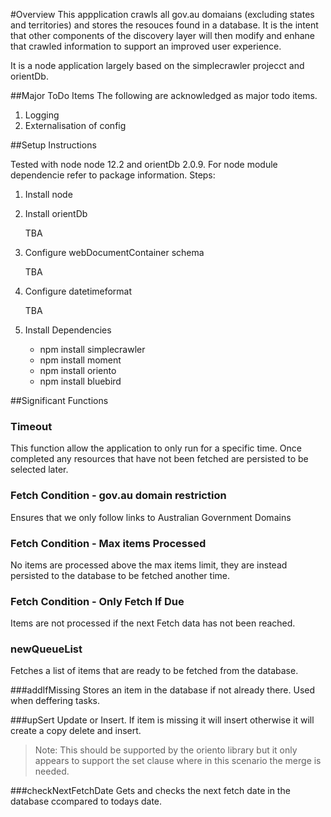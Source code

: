 #Overview
This appplication crawls all gov.au domaians (excluding states and territories) and stores the resouces
found in a database. It is the intent that other components of the discovery layer will then modify and 
enhane that crawled information to support an improved user experience.

It is a node application largely based on the simplecrawler projecct and orientDb.

##Major ToDo Items
The following are acknowledged as major todo items.

1. Logging
2. Externalisation of config

##Setup Instructions

Tested with node node 12.2 and orientDb 2.0.9. For node module dependencie refer to package information.
Steps:
1. Install node
 
2. Install orientDb

   TBA

3. Configure webDocumentContainer schema

   TBA

4. Configure datetimeformat

   TBA

5. Install Dependencies

   * npm install simplecrawler
   * npm install moment
   * npm install oriento
   * npm install bluebird


##Significant Functions
### Timeout
This function allow the application to only run for a specific time. Once completed any resources that have not
been fetched are persisted to be selected later. 

### Fetch Condition - gov.au domain restriction
Ensures that we only follow links to Australian Government Domains

### Fetch Condition - Max items Processed
No items are processed above the max items limit, they are instead persisted to the database to be fetched another time.

### Fetch Condition - Only Fetch If Due
Items are not processed if the next Fetch data has not been reached.

### newQueueList
Fetches a list of items that are ready to be fetched from the database.

###addIfMissing
Stores an item in the database if not already there. Used when deffering tasks.

###upSert
Update or Insert. If item is missing it will insert otherwise it will create a copy delete and insert.

>Note: This should be supported by the oriento library but it only appears to support the set clause where in this scenario the merge is needed.


###checkNextFetchDate
Gets and checks the next fetch date in the database ccompared to todays date.
